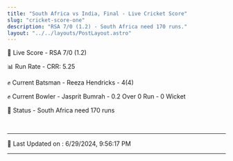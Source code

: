 ```yaml
---
title: "South Africa vs India, Final - Live Cricket Score"
slug: "cricket-score-one"
description: "RSA 7/0 (1.2) - South Africa need 170 runs."
layout: "../../layouts/PostLayout.astro"
---
```


🔴 Live Score - RSA 7/0 (1.2)  

📊 Run Rate - CRR: 5.25  

✊ Current Batsman - Reeza Hendricks - 4(4)  

✊ Current Bowler - Jasprit Bumrah - 0.2 Over 0 Run - 0 Wicket  

📑 Status - South Africa need 170 runs

<br />

***

📝 Last Updated on : 6/29/2024, 9:56:17 PM

***

